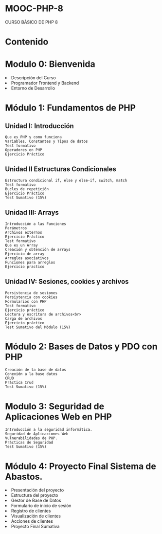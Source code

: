# MOOC-PHP-8
CURSO BÁSICO DE  PHP 8 

# Contenido
# Modulo 0: Bienvenida
<li>Descripción del Curso</li>
<li>Programador Frontend y Backend</li>
<li>Entorno de Desarrollo</li>

# Módulo 1: Fundamentos de PHP

## Unidad I: Introducción 
	Que es PHP y como funciona
	Variables, Constantes y Tipos de datos
	Test formativo
	Operadores en PHP
	Ejercicio Práctico
## Unidad II Estructuras Condicionales
	Estructura condicional if, else y else-if, switch, match
	Test formativo
	Bucles de repetición
	Ejercicio Práctico
	Test Sumativo (15%)
## Unidad III: Arrays
	Introducción a las Funciones
	Parámetros
	Archivos externos
	Ejercicio Práctico
	Test formativo
	Que es un Array
	Creación y obtención de arrays
	Ejercicio de array 
	Arreglos asociativos
	Funciones para arreglos
	Ejercicio practico
## Unidad IV: Sesiones, cookies y archivos
	Persistencia de sesiones
	Persistencia con cookies
	Formularios con PHP
	Test formativo
	Ejercicio práctico
	Lectura y escritura de archivos<br>
	Carga de archivos
	Ejercicio práctico
	Test Sumativo del Módulo (15%)
# Módulo 2: Bases de Datos y PDO con PHP
	Creación de la base de datos
	Conexión a la base datos
	CRUD
	Práctica Crud
	Test Sumativo (15%)
# Modulo 3: Seguridad de Aplicaciones Web en PHP
	Introducción a la seguridad informática.
	Seguridad de Aplicaciones Web
	Vulnerabilidades de PHP.
	Prácticas de Seguridad
 	Test Sumativo (15%)
# Módulo 4: Proyecto Final Sistema de Abastos.
<li>	Presentación del proyecto</li>
<li>	Estructura del proyecto</li>
<li>Gestor de Base de Datos</li>
<li>	Formulario de inicio de sesión</li>
<li>	Registro de clientes </li>
<li>	Visualización de clientes </li>
<li>	Acciones de clientes </li>
<li>	Proyecto Final Sumativa</li>

